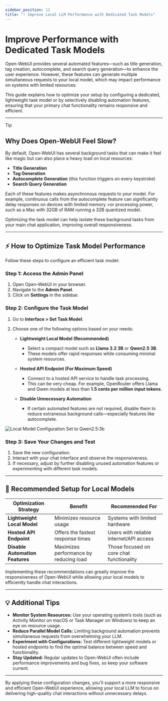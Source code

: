 ```yaml
---
sidebar_position: 12
title: "⚡ Improve Local LLM Performance with Dedicated Task Models"
---
```


# Improve Performance with Dedicated Task Models

Open-WebUI provides several automated features—such as title generation, tag creation, autocomplete, and search query generation—to enhance the user experience. However, these features can generate multiple simultaneous requests to your local model, which may impact performance on systems with limited resources.

This guide explains how to optimize your setup by configuring a dedicated, lightweight task model or by selectively disabling automation features, ensuring that your primary chat functionality remains responsive and efficient.

---

> [!TIP]
>## Why Does Open-WebUI Feel Slow?
>By default, Open-WebUI has several background tasks that can make it feel like magic but can also place a heavy load on local resources:
>- **Title Generation**
>- **Tag Generation**
>- **Autocomplete Generation** (this function triggers on every keystroke)
>- **Search Query Generation**
>
>Each of these features makes asynchronous requests to your model. For example, continuous calls from the autocomplete feature can significantly delay responses on devices with limited memory >or processing power, such as a Mac with 32GB of RAM running a 32B quantized model.
>
>Optimizing the task model can help isolate these background tasks from your main chat application, improving overall responsiveness.
>
---

## ⚡ How to Optimize Task Model Performance

Follow these steps to configure an efficient task model:

### Step 1: Access the Admin Panel

1. Open Open-WebUI in your browser.
2. Navigate to the **Admin Panel**.
3. Click on **Settings** in the sidebar.

### Step 2: Configure the Task Model

1. Go to **Interface > Set Task Model**.
2. Choose one of the following options based on your needs:

   - **Lightweight Local Model (Recommended)**
     - Select a compact model such as **Llama 3.2 3B** or **Qwen2.5 3B**.
     - These models offer rapid responses while consuming minimal system resources.

   - **Hosted API Endpoint (For Maximum Speed)**
     - Connect to a hosted API service to handle task processing.
     - This can be very cheap. For example, OpenRouter offers Llama and Qwen models at less than **1.5 cents per million input tokens**.

   - **Disable Unnecessary Automation**
     - If certain automated features are not required, disable them to reduce extraneous background calls—especially features like autocomplete.

![Local Model Configuration Set to Qwen2.5:3b](/images/tutorials/tips/set-task-model.png)

### Step 3: Save Your Changes and Test

1. Save the new configuration.
2. Interact with your chat interface and observe the responsiveness.
3. If necessary, adjust by further disabling unused automation features or experimenting with different task models.

---

## 🚀 Recommended Setup for Local Models

| Optimization Strategy           | Benefit                                  | Recommended For                        |
|---------------------------------|------------------------------------------|----------------------------------------|
| **Lightweight Local Model**     | Minimizes resource usage                 | Systems with limited hardware          |
| **Hosted API Endpoint**         | Offers the fastest response times        | Users with reliable internet/API access|
| **Disable Automation Features** | Maximizes performance by reducing load   | Those focused on core chat functionality|

Implementing these recommendations can greatly improve the responsiveness of Open-WebUI while allowing your local models to efficiently handle chat interactions.

---

## 💡 Additional Tips

- **Monitor System Resources:** Use your operating system’s tools (such as Activity Monitor on macOS or Task Manager on Windows) to keep an eye on resource usage.
- **Reduce Parallel Model Calls:** Limiting background automation prevents simultaneous requests from overwhelming your LLM.
- **Experiment with Configurations:** Test different lightweight models or hosted endpoints to find the optimal balance between speed and functionality.
- **Stay Updated:** Regular updates to Open-WebUI often include performance improvements and bug fixes, so keep your software current.

---

By applying these configuration changes, you'll support a more responsive and efficient Open-WebUI experience, allowing your local LLM to focus on delivering high-quality chat interactions without unnecessary delays.
